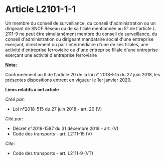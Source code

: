 # Article L2101-1-1

Un membre du conseil de surveillance, du conseil d'administration ou un dirigeant de SNCF Réseau ou de sa filiale mentionnée
au 5° de l'article L. 2111-9 ne peut être simultanément membre du conseil de surveillance, du conseil d'administration ou
dirigeant mandataire social d'une entreprise exerçant, directement ou par l'intermédiaire d'une de ses filiales, une activité
d'entreprise ferroviaire ou d'une entreprise filiale d'une entreprise exerçant une activité d'entreprise ferroviaire

**Nota:**

Conformément au II de l'article 20 de la loi n° 2018-515 du 27 juin 2018, les présentes dispositions entrent en vigueur le
1er janvier 2020.

**Liens relatifs à cet article**

_Créé par_:

  - Loi n°2018-515 du 27 juin 2018 - art. 20 (V)

_Cité par_:

  - Décret n°2019-1587 du 31 décembre 2019 - art. (V)
  - Code des transports - art. L2111-15 (V)

_Cite_:

  - Code des transports - art. L2111-9 (VT)
